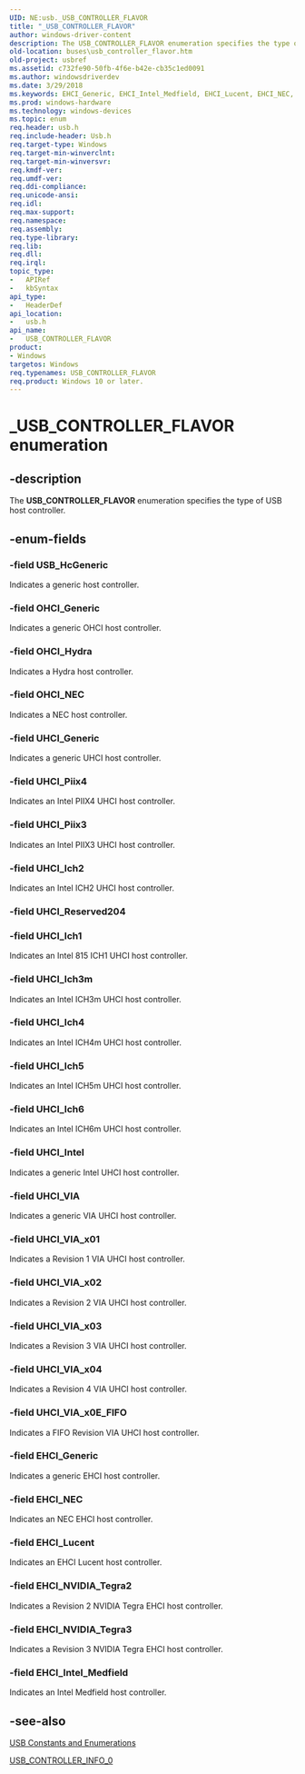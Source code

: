 ```yaml
---
UID: NE:usb._USB_CONTROLLER_FLAVOR
title: "_USB_CONTROLLER_FLAVOR"
author: windows-driver-content
description: The USB_CONTROLLER_FLAVOR enumeration specifies the type of USB host controller.
old-location: buses\usb_controller_flavor.htm
old-project: usbref
ms.assetid: c732fe90-50fb-4f6e-b42e-cb35c1ed0091
ms.author: windowsdriverdev
ms.date: 3/29/2018
ms.keywords: EHCI_Generic, EHCI_Intel_Medfield, EHCI_Lucent, EHCI_NEC, EHCI_NVIDIA_Tegra2, EHCI_NVIDIA_Tegra3, OHCI_Generic, OHCI_Hydra, OHCI_NEC, UHCI_Generic, UHCI_Ich1, UHCI_Ich2, UHCI_Ich3m, UHCI_Ich4, UHCI_Ich5, UHCI_Ich6, UHCI_Intel, UHCI_Piix3, UHCI_Piix4, UHCI_VIA, UHCI_VIA_x01, UHCI_VIA_x02, UHCI_VIA_x03, UHCI_VIA_x04, UHCI_VIA_x0E_FIFO, USB_CONTROLLER_FLAVOR, USB_CONTROLLER_FLAVOR enumeration [Buses], USB_HcGeneric, _USB_CONTROLLER_FLAVOR, buses.usb_controller_flavor, usb/EHCI_Generic, usb/EHCI_Intel_Medfield, usb/EHCI_Lucent, usb/EHCI_NEC, usb/EHCI_NVIDIA_Tegra2, usb/EHCI_NVIDIA_Tegra3, usb/OHCI_Generic, usb/OHCI_Hydra, usb/OHCI_NEC, usb/UHCI_Generic, usb/UHCI_Ich1, usb/UHCI_Ich2, usb/UHCI_Ich3m, usb/UHCI_Ich4, usb/UHCI_Ich5, usb/UHCI_Ich6, usb/UHCI_Intel, usb/UHCI_Piix3, usb/UHCI_Piix4, usb/UHCI_VIA, usb/UHCI_VIA_x01, usb/UHCI_VIA_x02, usb/UHCI_VIA_x03, usb/UHCI_VIA_x04, usb/UHCI_VIA_x0E_FIFO, usb/USB_CONTROLLER_FLAVOR, usb/USB_HcGeneric, usbstrct_a1b79c0b-7ee4-48bd-9793-8f37b9d248f2.xml
ms.prod: windows-hardware
ms.technology: windows-devices
ms.topic: enum
req.header: usb.h
req.include-header: Usb.h
req.target-type: Windows
req.target-min-winverclnt: 
req.target-min-winversvr: 
req.kmdf-ver: 
req.umdf-ver: 
req.ddi-compliance: 
req.unicode-ansi: 
req.idl: 
req.max-support: 
req.namespace: 
req.assembly: 
req.type-library: 
req.lib: 
req.dll: 
req.irql: 
topic_type:
-	APIRef
-	kbSyntax
api_type:
-	HeaderDef
api_location:
-	usb.h
api_name:
-	USB_CONTROLLER_FLAVOR
product:
- Windows
targetos: Windows
req.typenames: USB_CONTROLLER_FLAVOR
req.product: Windows 10 or later.
---
```


# _USB_CONTROLLER_FLAVOR enumeration


## -description


The <b>USB_CONTROLLER_FLAVOR</b> enumeration specifies the type of USB host controller.


## -enum-fields




### -field USB_HcGeneric

Indicates a generic host controller.


### -field OHCI_Generic

Indicates a generic OHCI host controller.


### -field OHCI_Hydra

Indicates a Hydra host controller.


### -field OHCI_NEC

Indicates a NEC host controller.


### -field UHCI_Generic

Indicates a generic UHCI host controller.


### -field UHCI_Piix4

Indicates an Intel PIIX4 UHCI host controller.


### -field UHCI_Piix3

Indicates an Intel PIIX3 UHCI host controller.


### -field UHCI_Ich2

Indicates an Intel ICH2 UHCI host controller.


### -field UHCI_Reserved204


### -field UHCI_Ich1

Indicates an Intel 815 ICH1 UHCI host controller.


### -field UHCI_Ich3m

Indicates an Intel ICH3m UHCI host controller.


### -field UHCI_Ich4

Indicates an Intel ICH4m UHCI host controller.


### -field UHCI_Ich5

Indicates an Intel ICH5m UHCI host controller.


### -field UHCI_Ich6

Indicates an Intel ICH6m UHCI host controller.


### -field UHCI_Intel

Indicates a generic Intel UHCI host controller.


### -field UHCI_VIA

Indicates a generic VIA UHCI host controller.


### -field UHCI_VIA_x01

Indicates a Revision 1 VIA UHCI host controller.


### -field UHCI_VIA_x02

Indicates a Revision 2 VIA UHCI host controller.


### -field UHCI_VIA_x03

Indicates a Revision 3 VIA UHCI host controller.


### -field UHCI_VIA_x04

Indicates a Revision 4 VIA UHCI host controller.


### -field UHCI_VIA_x0E_FIFO

Indicates a FIFO Revision VIA UHCI host controller.


### -field EHCI_Generic

Indicates a generic EHCI host controller.


### -field EHCI_NEC

Indicates an NEC EHCI host controller.


### -field EHCI_Lucent

Indicates an EHCI Lucent host controller.


### -field EHCI_NVIDIA_Tegra2

Indicates a Revision 2 NVIDIA Tegra EHCI host controller.


### -field EHCI_NVIDIA_Tegra3

Indicates a Revision 3 NVIDIA Tegra EHCI host controller.


### -field EHCI_Intel_Medfield

Indicates an Intel Medfield host controller.


## -see-also




<a href="https://msdn.microsoft.com/library/windows/hardware/ff539322">USB Constants and Enumerations</a>



<a href="https://msdn.microsoft.com/library/windows/hardware/ff539256">USB_CONTROLLER_INFO_0</a>
 

 

